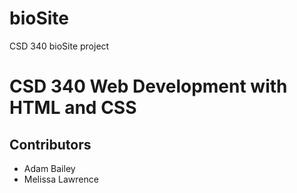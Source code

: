 # bioSite
CSD 340 bioSite project
# CSD 340 Web Development with HTML and CSS
## Contributors
  * Adam Bailey
  * Melissa Lawrence
